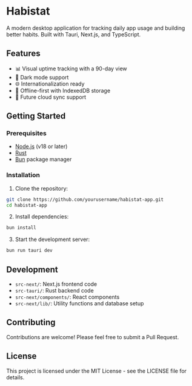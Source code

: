 # Habistat

A modern desktop application for tracking daily app usage and building better habits. Built with Tauri, Next.js, and TypeScript.

## Features

- 📊 Visual uptime tracking with a 90-day view
- 🌙 Dark mode support
- 🌐 Internationalization ready
- 💾 Offline-first with IndexedDB storage
- 🔄 Future cloud sync support

## Getting Started

### Prerequisites

- [Node.js](https://nodejs.org/) (v18 or later)
- [Rust](https://www.rust-lang.org/tools/install)
- [Bun](https://bun.sh/) package manager

### Installation

1. Clone the repository:

```bash
git clone https://github.com/yourusername/habistat-app.git
cd habistat-app
```

2. Install dependencies:

```bash
bun install
```

3. Start the development server:

```bash
bun run tauri dev
```

## Development

- `src-next/`: Next.js frontend code
- `src-tauri/`: Rust backend code
- `src-next/components/`: React components
- `src-next/lib/`: Utility functions and database setup

## Contributing

Contributions are welcome! Please feel free to submit a Pull Request.

## License

This project is licensed under the MIT License - see the LICENSE file for details.

